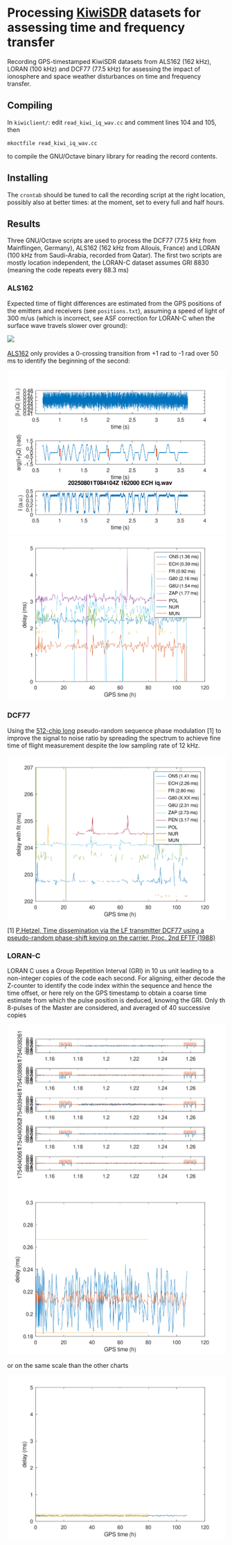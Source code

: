 # Processing <a href="http://kiwisdr.com/.public/">KiwiSDR</a> datasets for assessing time and frequency transfer

Recording GPS-timestamped KiwiSDR datasets from ALS162 (162 kHz), LORAN (100 kHz) and
DCF77 (77.5 kHz) for assessing the impact of ionosphere and space weather disturbances
on time and frequency transfer.

## Compiling

In ``kiwiclient/``: edit ``read_kiwi_iq_wav.cc`` and comment lines 104 and 105,
then

```
mkoctfile read_kiwi_iq_wav.cc
```
to compile the GNU/Octave binary library for reading the record contents.

## Installing

The ``crontab`` should be tuned to call the recording script at the right 
location, possibly also at better times: at the moment, set to every full and
half hours.

## Results

Three GNU/Octave scripts are used to process the DCF77 (77.5 kHz from 
Mainflingen, Germany), ALS162 (162 kHz from Allouis, France) and LORAN 
(100 kHz from Saudi-Arabia, recorded from Qatar). The first two scripts
are mostly location independent, the LORAN-C dataset assumes GRI 8830
(meaning the code repeats every 88.3 ms)

### ALS162

Expected time of flight differences are estimated from the GPS positions
of the emitters and receivers (see ``positions.txt``), assuming a speed 
of light of 300 m/us (which is incorrect, see ASF correction for LORAN-C
when the surface wave travels slower over ground):

<img src="als162_map.png">

<a href="https://en.wikipedia.org/wiki/ALS162_time_signal">ALS162</a>
only provides a 0-crossing transition from +1 rad to -1 rad over 50 ms
to identify the beginning of the second:

<img src="als162_1.png">

<img src="als162_2.png">

### DCF77

Using the <a href="https://www.eecis.udel.edu/~mills/ntp/dcf77.html">512-chip long</a> 
pseudo-random sequence phase modulation [1] to improve the signal to noise ratio by spreading 
the spectrum to achieve fine time of flight measurement despite the low sampling rate of 
12 kHz.

<img src="dcf77.png">

[1] <a href="https://www.ptb.de/cms/fileadmin/internet/fachabteilungen/abteilung_4/4.4_zeit_und_frequenz/pdf/5_1988_Hetzel_-_Proc_EFTF_88.pdf">P.Hetzel, Time dissemination via the LF transmitter DCF77 using a pseudo-random phase-shift 
keying on the carrier, Proc. 2nd EFTF (1988)</a>

### LORAN-C

LORAN C uses a Group Repetition Interval (GRI) in 10 us unit leading to a non-integer
copies of the code each second. For aligning, either decode the Z-counter to identify
the code index within the sequence and hence the time offset, or here rely on the
GPS timestamp to obtain a coarse time estimate from which the pulse position is deduced,
knowing the GRI. Only th 8-pulses of the Master are considered, and averaged of 40 successive
copies

<img src="loran_1.png">

<img src="loran_2.png">

or on the same scale than the other charts

<img src="loran_2samescale.png">

